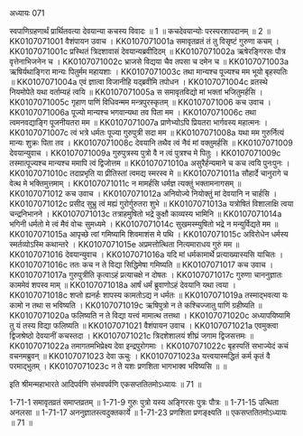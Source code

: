 अध्यायः 071

स्वपाणिग्रहणार्थं प्रार्थितवत्या देवयान्या कचस्य विवादः ॥ 1 ॥ कचदेवयान्योः परस्परशापदानम् ॥ 2 ॥
KK0107071001	वैशंपायन उवाच ।
KK0107071001a	समावृतव्रतं तं तु विसृष्टं गुरुणा कचम् ।
KK0107071001c	प्रस्थितं त्रिदशावासं देवयान्यब्रवीदिदम् ॥
KK0107071002a	ऋषेरङ्गिरसः पौत्र वृत्तेनाभिजनेन च ।
KK0107071002c	भ्राजसे विद्यया चैव तपसा च दमेन च ॥
KK0107071003a	ऋषिर्यथाङ्गिरा मान्यः पितुर्मम महायशाः ।
KK0107071003c	तथा मान्यश्च पूज्यश्च मम भूयो बृहस्पतिः ॥
KK0107071004a	एवं ज्ञात्वा विजानीहि यद्ब्रवीमि तपोधन ।
KK0107071004c	व्रतस्थे नियमोपेते यथा वर्ताम्यहं त्वयि ॥
KK0107071005a	स समावृतविद्यो मां भक्तां भजितुमर्हसि ।
KK0107071005c	गृहाण पाणिं विधिवन्मम मन्त्रपुरस्कृतम् ॥
KK0107071006	कच उवाच ।
KK0107071006a	पूज्यो मान्यश्च भगवान्यथा तव पिता मम ।
KK0107071006c	तथा त्वमनवद्याङ्गि पूजनीयतरा मम ॥
KK0107071007a	प्राणेभ्योऽपि प्रियतरा भार्गवस्य महात्मनः ।
KK0107071007c	त्वं भत्रे धर्मतः पूज्या गुरुपुत्री सदा मम ॥
KK0107071008a	यथा मम गुरुर्नित्यं मान्यः शुक्रः पिता तव ।
KK0107071008c	देवयानि तथैव त्वं नैवं मां वक्तुमर्हसि ॥
KK0107071009	देवयान्युवाच ।
KK0107071009a	गुरुपुत्रस्य पुत्रो वै न त्वं पुत्रश्च मे पितुः ।
KK0107071009c	तस्मात्पूज्यश्च मान्यश्च ममापि त्वं द्विजोत्तम ॥
KK0107071010a	असुरैर्हन्यमाने च कच त्वयि पुनःपुनः ।
KK0107071010c	तदाप्रभृति या प्रीतिस्तां त्वमद्य स्मरस्व मे ॥
KK0107071011a	सौहार्दे चानुरागे च वेत्थ मे भक्तिमुत्तमाम् ।
KK0107071011c	न मामर्हसि धर्मज्ञ त्यक्तुं भक्तामनागसम् ॥
KK0107071012	कच उवाच ।
KK0107071012a	अनियोज्ये नियोक्तुं मां देवयानि न चार्हसि ।
KK0107071012c	प्रसीद सुभ्रु त्वं मह्यं गुरोर्गुरुतरा शुभे ॥
KK0107071013a	यत्रोषितं विशालाक्षि त्वया चन्द्रनिभानने ।
KK0107071013c	तत्राहमुषितो भद्रे कुक्षौ काव्यस्य भामिनि ॥
KK0107071014a	भगिनी धर्मतो मे त्वं मैवं वोचः सुमध्यमे ।
KK0107071014c	सुखमस्म्युषितो भद्रे न मन्युर्विद्यते मम ॥
KK0107071015a	आपृच्छे त्वां गमिष्यामि शिवमाशंस मे पथि ।
KK0107071015c	अविरोधेन धर्मस्य स्मर्तव्योऽस्मि कथान्तरे ।
KK0107071015e	अप्रमत्तोत्थिता नित्यमाराधय गुरुं मम ॥
KK0107071016	देवयान्युवाच ।
KK0107071016a	यदि मां धर्मकामार्थे प्रत्याख्यास्यसि याचितः ।
KK0107071016c	ततः कच न ते विद्या सिद्धिमेषा गमिष्यति ॥
KK0107071017	कच उवाच ।
KK0107071017a	गुरुपुत्रीति कृत्वाऽहं प्रत्याचक्षे न दोषतः ।
KK0107071017c	गुरुणा चाननुज्ञातः काममेवं शपस्व माम् ॥
KK0107071018a	आर्षं धर्मं ब्रुवाणोऽहं देवयानि यथा त्वया ।
KK0107071018c	शप्तो ह्यनर्हः शापस्य कामतोऽद्य न धर्मतः ॥
KK0107071019a	तस्माद्भवत्या यः कामो न तथा स भविष्यति ।
KK0107071019c	ऋषिपुत्रो न ते कश्चिज्जातु पाणिं ग्रहीष्यति ॥
KK0107071020a	फलिष्यति न ते विद्या यत्त्वं मामात्थ तत्तथा ।
KK0107071020c	अध्यापयिष्यामि तु यं तस्य विद्या फलिष्यति ॥
KK0107071021	वैशंपायन उवाच ।
KK0107071021a	एवमुक्त्वा द्विजश्रेष्ठो देवयानीं कचस्तदा ।
KK0107071021c	त्रिदशेशालयं शीघ्रं जगाम द्विजसत्तमः ॥
KK0107071022a	तमागतमभिप्रेक्ष्य देवा इन्द्रपुरोगमाः ।
KK0107071022c	बृहस्पतिं सभाज्येदं कचं वचनमब्रुवन् ॥
KK0107071023	देवा ऊचुः ।
KK0107071023a	यत्त्वयास्मद्धितं कर्म कृतं वै परमाद्भुतम् ।
KK0107071023c	न ते यशः प्रणशिता भागभाक्व भविष्यसि ॥ ॥

इति श्रीमन्महाभारते आदिपर्वणि संभवपर्वणि एकसप्ततितमोऽध्यायः ॥ 71 ॥

1-71-1 समावृतव्रतं समाप्तव्रतम् ॥ 1-71-9 गुरुः पुत्रो यस्य अङ्गिरसः पुत्रः पौत्रः ॥ 1-71-15 उत्थिता अनलसा ॥ 1-71-17 अननुज्ञातस्त्वदुक्तकार्ये ॥ 1-71-23 प्रणशिता प्रणङ्क्ष्यति ॥ एकसप्ततितमोऽध्यायः ॥ 71 ॥
